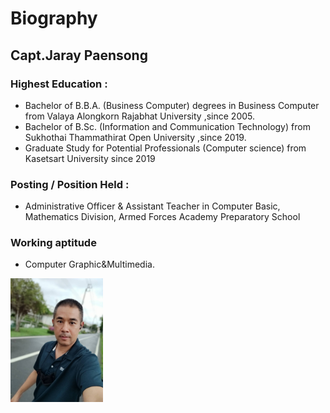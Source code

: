 # Biography
## Capt.Jaray Paensong 
### Highest Education : 
* Bachelor of B.B.A. (Business Computer) degrees in Business Computer from Valaya Alongkorn Rajabhat University ,since 2005.
* Bachelor of B.Sc. (Information and Communication Technology) from Sukhothai Thammathirat Open University ,since 2019.
* Graduate Study for Potential Professionals (Computer science) from Kasetsart University since 2019
### Posting / Position Held : 
* Administrative Officer & Assistant Teacher in Computer Basic, Mathematics Division, Armed Forces Academy Preparatory School
### Working aptitude 
* Computer Graphic&Multimedia.
<img src="ray2.jpg" width="148">
